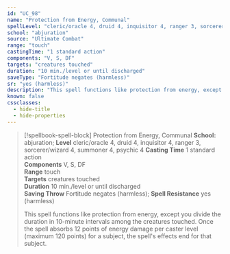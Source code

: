 ```yaml
---
id: "UC_98"
name: "Protection from Energy, Communal"
spellLevel: "cleric/oracle 4, druid 4, inquisitor 4, ranger 3, sorcerer/wizard 4, summoner 4, psychic 4"
school: "abjuration"
source: "Ultimate Combat"
range: "touch"
castingTime: "1 standard action"
components: "V, S, DF"
targets: "creatures touched"
duration: "10 min./level or until discharged"
saveType: "Fortitude negates (harmless)"
sr: "yes (harmless)"
description: "This spell functions like protection from energy, except you divide the duration in 10-minute intervals among the creatures touched. Once the spell absorbs 12 points of energy damage per caster level (maximum 120 points) for a subject, the spell's effects end for that subject."
known: false
cssclasses:
  - hide-title
  - hide-properties
---
```


> [!spellbook-spell-block] Protection from Energy, Communal
> **School:** abjuration; **Level** cleric/oracle 4, druid 4, inquisitor 4, ranger 3, sorcerer/wizard 4, summoner 4, psychic 4
> **Casting Time** 1 standard action  
> **Components** V, S, DF  
> **Range** touch  
> **Targets** creatures touched  
> **Duration** 10 min./level or until discharged  
> **Saving Throw** Fortitude negates (harmless); **Spell Resistance** yes (harmless)
> 
> This spell functions like protection from energy, except you divide the duration in 10-minute intervals among the creatures touched. Once the spell absorbs 12 points of energy damage per caster level (maximum 120 points) for a subject, the spell's effects end for that subject.